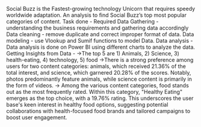 Social Buzz is the Fastest-growing technology Unicorn that requires speedy worldwide adaptation.
An analysis to find Social Buzz’s top  most  popular categories of content.
Task done -
Required Data Gathering -  understanding the business requirements and gathering data accordingly 
Data cleaning - remove duplicate and correct improper format of data.
Data modeling  - use Vlookup and Sumif functions to model Data.
Data analysis - Data analysis is done on Power BI using different charts to analyze the data.
Getting Insights from Data - 
     ->The top 5 are 1) Animals, 2) Science, 3) health-eating, 4) technology, 5) food
     ->There is a strong preference among users for two content categories: animals, which received 21.36% of the total interest, and science, which garnered 20.28% 
        of the scores. Notably, photos predominantly feature animals, while science content is primarily in the form of videos.
     -> Among the various content categories, food stands out as the most frequently rated. Within this category, "Healthy Eating" emerges as the top choice, with a 
        19.76% rating. This underscores the user base's keen interest in healthy food options, suggesting potential collaborations with health-focused food brands 
        and tailored campaigns to boost user engagement.
